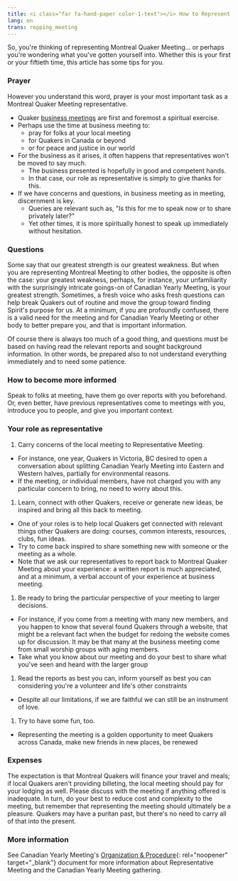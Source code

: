 ```yaml
---
title: <i class="far fa-hand-paper color-1-text"></i> How to Represent Meeting
lang: en
trans: repping_meeting
---
```

So, you're thinking of representing Montreal Quaker Meeting... or perhaps you're wondering what you've gotten yourself into. Whether this is your first or your fiftieth time, this article has some tips for you.

### Prayer
However you understand this word, prayer is your most important task as a Montreal Quaker Meeting representative. 
* Quaker [business meetings](/new_attender/business) are first and foremost a spiritual exercise. 
* Perhaps use the time at business meeting to:
  * pray for folks at your local meeting
  * for Quakers in Canada or beyond
  * or for peace and justice in our world
* For the business as it arises, it often happens that representatives won't be moved to say much.
  * The business presented is hopefully in good and competent hands. 
  * In that case, our role as representative is simply to give thanks for this. 
* If we have concerns and questions, in business meeting as in meeting, discernment is key. 
  * Queries are relevant such as, "Is this for me to speak now or to share privately later?" 
  * Yet other times, it is more spiritually honest to speak up immediately without hesitation.

### Questions
Some say that our greatest strength is our greatest weakness. But when you are representing Montreal Meeting to other bodies, the opposite is often the case: your greatest weakness, perhaps, for instance, your unfamiliarity with the surprisingly intricate goings-on of Canadian Yearly Meeting, is your greatest strength. Sometimes, a fresh voice who asks fresh questions can help break Quakers out of routine and move the group toward finding Spirit's purpose for us. At a minimum, if you are profoundly confused, there is a valid need for the meeting and for Canadian Yearly Meeting or other body to better prepare you, and that is important information.

Of course there is always too much of a good thing, and questions must be based on having read the relevant reports and sought background information. In other words, be prepared also to not understand everything immediately and to need some patience.

### How to become more informed
Speak to folks at meeting, have them go over reports with you beforehand. Or, even better, have previous representatives come to meetings with you, introduce you to people, and give you important context.

### Your role as representative
1. Carry concerns of the local meeting to Representative Meeting.
  * For instance, one year, Quakers in Victoria, BC desired to open a conversation about splitting Canadian Yearly Meeting into Eastern and Western halves, partially for environmental reasons.
  * If the meeting, or individual members, have not charged you with any particular concern to bring, no need to worry about this.
1. Learn, connect with other Quakers, receive or generate new ideas, be inspired and bring all this back to meeting.
  * One of your roles is to help local Quakers get connected with relevant things other Quakers are doing: courses, common interests, resources, clubs, fun ideas.
  * Try to come back inspired to share something new with someone or the meeting as a whole.
  * Note that we ask our representatives to report back to Montreal Quaker Meeting about your experience: a written report is much appreciated, and at a minimum, a verbal account of your experience at business meeting.
1. Be ready to bring the particular perspective of your meeting to larger decisions.
  * For instance, if you come from a meeting with many new members, and you happen to know that several found Quakers through a website, that might be a relevant fact when the budget for redoing the website comes up for discussion. It may be that many at the business meeting come from small worship groups with aging members.
  * Take what you know about our meeting and do your best to share what you've seen and heard with the larger group
1. Read the reports as best you can, inform yourself as best you can considering you're a volunteer and life's other constraints
  * Despite all our limitations, if we are faithful we can still be an instrument of love.
1. Try to have some fun, too.
  * Representing the meeting is a golden opportunity to meet Quakers across Canada, make new friends in new places, be renewed

### Expenses
The expectation is that Montreal Quakers will finance your travel and meals; if local Quakers aren't providing billeting, the local meeting should pay for your lodging as well. Please discuss with the meeting if anything offered is inadequate. In turn, do your best to reduce cost and complexity to the meeting, but remember that representing the meeting should ultimately be a pleasure. Quakers may have a puritan past, but there's no need to carry all of that into the present.

### More information
See Canadian Yearly Meeting's [Organization & Procedure](https://quaker.ca/resources/organization-and-procedure/){: rel="noopener" target="_blank"} document for more information about Representative Meeting and the Canadian Yearly Meeting gathering.
